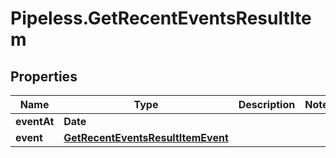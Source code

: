 # Pipeless.GetRecentEventsResultItem

## Properties

Name | Type | Description | Notes
------------ | ------------- | ------------- | -------------
**eventAt** | **Date** |  | 
**event** | [**GetRecentEventsResultItemEvent**](GetRecentEventsResultItemEvent.md) |  | 


